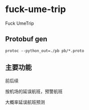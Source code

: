 # fuck-ume-trip

Fuck UmeTrip

## Protobuf gen

    protoc --python_out=./pb pb/*.proto

## 主要功能

前后续

按机场的延误航班，预警航班

大概率延误航班预测
